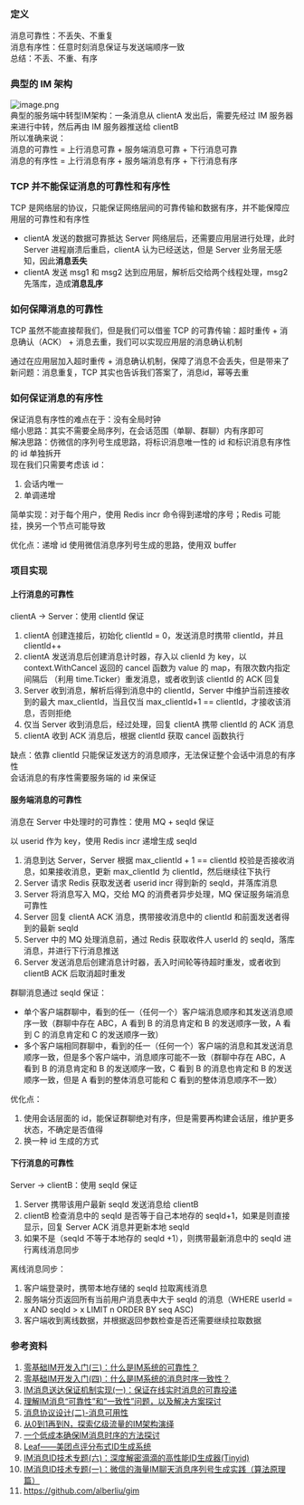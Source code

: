 <a name="AmbKy"></a>
### 定义
消息可靠性：不丢失、不重复<br />消息有序性：任意时刻消息保证与发送端顺序一致<br />总结：不丢、不重、有序
<a name="WF2MQ"></a>
### 典型的 IM 架构
![image.png](https://cdn.nlark.com/yuque/0/2023/png/2518584/1681025692120-760483f2-a3f0-40cc-b2f0-0b23b311665b.png#averageHue=%23e3e7f6&clientId=u04238ca7-f355-4&from=paste&height=227&id=ua5dc6379&name=image.png&originHeight=341&originWidth=777&originalType=binary&ratio=1.5&rotation=0&showTitle=false&size=72137&status=done&style=none&taskId=uc70a64e5-8fae-4473-a064-31dc7017100&title=&width=518)
<br />典型的服务端中转型IM架构：一条消息从 clientA 发出后，需要先经过 IM 服务器来进行中转，然后再由 IM 服务器推送给 clientB<br />所以准确来说：<br />消息的可靠性 = 上行消息可靠 + 服务端消息可靠 + 下行消息可靠<br />消息的有序性 = 上行消息有序 + 服务端消息有序 + 下行消息有序
<a name="DNsAq"></a>
### TCP 并不能保证消息的可靠性和有序性
TCP 是网络层的协议，只能保证网络层间的可靠传输和数据有序，并不能保障应用层的可靠性和有序性

- clientA 发送的数据可靠抵达 Server 网络层后，还需要应用层进行处理，此时 Server 进程崩溃后重启，clientA 认为已经送达，但是 Server 业务层无感知，因此**消息丢失**
- clientA 发送 msg1 和 msg2 达到应用层，解析后交给两个线程处理，msg2 先落库，造成**消息乱序**
<a name="kvWV4"></a>
### 如何保障消息的可靠性
TCP 虽然不能直接帮我们，但是我们可以借鉴 TCP 的可靠传输：超时重传 + 消息确认（ACK） + 消息去重，我们可以实现应用层的消息确认机制

通过在应用层加入超时重传 + 消息确认机制，保障了消息不会丢失，但是带来了新问题：消息重复，TCP 其实也告诉我们答案了，消息id，幂等去重
<a name="xpjbB"></a>
### 如何保证消息的有序性
保证消息有序性的难点在于：没有全局时钟
<br />缩小思路：其实不需要全局序列，在会话范围（单聊、群聊）内有序即可
<br />解决思路：仿微信的序列号生成思路，将标识消息唯一性的 id 和标识消息有序性的 id 单独拆开
<br />现在我们只需要考虑该 id：

1. 会话内唯一
2. 单调递增

简单实现：对于每个用户，使用 Redis  incr 命令得到递增的序号；Redis 可能挂，换另一个节点可能导致 

优化点：递增 id 使用微信消息序列号生成的思路，使用双 buffer
<a name="HiOjG"></a>
### 项目实现
<a name="dOuXd"></a>
#### 上行消息的可靠性
clientA -> Server：使用 clientId 保证

1. clientA 创建连接后，初始化 clientId = 0，发送消息时携带 clientId，并且 clientId++
2. clientA 发送消息后创建消息计时器，存入以 clienId 为 key，以 context.WithCancel 返回的 cancel 函数为 value 的 map，有限次数内指定间隔后 （利用 time.Ticker）重发消息，或者收到该 clientId 的 ACK 回复
3. Server 收到消息，解析后得到消息中的 clientId，Server 中维护当前连接收到的最大 max_clientId，当且仅当 max_clientId+1 == clientId，才接收该消息，否则拒绝
4. 仅当 Server 收到消息后，经过处理，回复 clientA 携带 clientId 的 ACK 消息
5.  clientA 收到 ACK 消息后，根据 clientId 获取 cancel 函数执行

缺点：依靠 clientId 只能保证发送方的消息顺序，无法保证整个会话中消息的有序性<br />会话消息的有序性需要服务端的 id 来保证
<a name="ehyPh"></a>
#### 服务端消息的可靠性
消息在 Server 中处理时的可靠性：使用 MQ + seqId 保证<br />

以 userid 作为 key，使用 Redis incr 递增生成 seqId

1. 消息到达 Server，Server 根据 max_clientId + 1 == clientId 校验是否接收消息，如果接收消息，更新 max_clientId 为 clientId，然后继续往下执行
2. Server 请求 Redis 获取发送者 userid incr 得到新的 seqId，并落库消息
3. Server 将消息写入 MQ，交给 MQ 的消费者异步处理，MQ 保证服务端消息可靠性
4. Server 回复 clientA  ACK 消息，携带接收消息中的 clientId 和前面发送者得到的最新 seqId
5. Server 中的 MQ 处理消息前，通过 Redis 获取收件人 userId 的 seqId，落库消息，并进行下行消息推送
6. Server 发送消息后创建消息计时器，丢入时间轮等待超时重发，或者收到 clientB ACK 后取消超时重发

群聊消息通过 seqId 保证：

- 单个客户端群聊中，看到的任一（任何一个）客户端消息顺序和其发送消息顺序一致（群聊中存在 ABC，A 看到 B 的消息肯定和 B 的发送顺序一致，A 看到 C 的消息肯定和 C 的发送顺序一致）
- 多个客户端相同群聊中，看到的任一（任何一个）客户端的消息和其发送消息顺序一致，但是多个客户端中，消息顺序可能不一致（群聊中存在 ABC，A 看到 B 的消息肯定和 B 的发送顺序一致，C 看到 B 的消息也肯定和 B 的发送顺序一致，但是 A 看到的整体消息可能和 C 看到的整体消息顺序不一致）

优化点：

1. 使用会话层面的 id，能保证群聊绝对有序，但是需要再构建会话层，维护更多状态，不确定是否值得
2. 换一种 id 生成的方式
<a name="pHuY1"></a>
#### 下行消息的可靠性
Server -> clientB：使用 seqId 保证

1. Server 携带该用户最新 seqId 发送消息给 clientB
2. clientB 检查消息中的 seqId 是否等于自己本地存的 seqId+1，如果是则直接显示，回复 Server ACK 消息并更新本地 seqId
3. 如果不是（seqId 不等于本地存的 seqId +1），则携带最新消息中的 seqId 进行离线消息同步

离线消息同步：

1. 客户端登录时，携带本地存储的 seqId 拉取离线消息
2. 服务端分页返回所有当前用户消息表中大于 seqId 的消息（WHERE userId = x AND seqId > x LIMIT n ORDER BY seq ASC)
3. 客户端收到离线数据，并根据返回参数检查是否还需要继续拉取数据

<a name="Mh4cB"></a>

<a name="BVSmK"></a>
### 参考资料

1. [零基础IM开发入门(三)：什么是IM系统的可靠性？](http://www.52im.net/thread-3182-1-1.html)
2. [零基础IM开发入门(四)：什么是IM系统的消息时序一致性？](http://www.52im.net/thread-3189-1-1.html)
3. [IM消息送达保证机制实现(一)：保证在线实时消息的可靠投递](http://www.52im.net/thread-294-1-1.html)
4. [理解IM消息“可靠性”和“一致性”问题，以及解决方案探讨](http://www.52im.net/thread-3574-1-1.html)
5. [消息协议设计(二)-消息可用性](https://hardcore.feishu.cn/docs/doccnGAMamrsjNx8g5BeptUiURd#T4Sqa8)
6. [从0到1再到N，探索亿级流量的IM架构演绎](https://nxwz51a5wp.feishu.cn/docs/doccnTYWSZg4v9bYTQH8hXkGJPc#wlfyuS)
7. [一个低成本确保IM消息时序的方法探讨](http://www.52im.net/thread-866-1-1.html)
8. [Leaf——美团点评分布式ID生成系统](https://tech.meituan.com/2017/04/21/mt-leaf.html)
9. [IM消息ID技术专题(六)：深度解密滴滴的高性能ID生成器(Tinyid)](http://www.52im.net/thread-3129-1-1.html)
10. [IM消息ID技术专题(一)：微信的海量IM聊天消息序列号生成实践（算法原理篇）](http://www.52im.net/thread-1998-1-1.html)
11. https://github.com/alberliu/gim